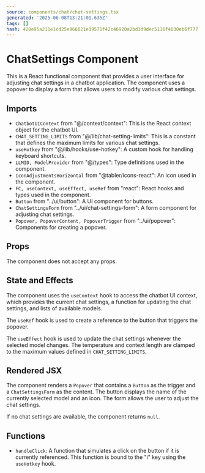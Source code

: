 ```yaml
---
source: components/chat/chat-settings.tsx
generated: '2025-06-08T13:21:01.635Z'
tags: []
hash: 420e95a211e1cd25e966021e39571f42c46920a2bd3d9dec5116f4030eb6f777
---
```

# ChatSettings Component

This is a React functional component that provides a user interface for adjusting chat settings in a chatbot application. The component uses a popover to display a form that allows users to modify various chat settings.

## Imports

- `ChatbotUIContext` from "@/context/context": This is the React context object for the chatbot UI.
- `CHAT_SETTING_LIMITS` from "@/lib/chat-setting-limits": This is a constant that defines the maximum limits for various chat settings.
- `useHotkey` from "@/lib/hooks/use-hotkey": A custom hook for handling keyboard shortcuts.
- `LLMID, ModelProvider` from "@/types": Type definitions used in the component.
- `IconAdjustmentsHorizontal` from "@tabler/icons-react": An icon used in the component.
- `FC, useContext, useEffect, useRef` from "react": React hooks and types used in the component.
- `Button` from "../ui/button": A UI component for buttons.
- `ChatSettingsForm` from "../ui/chat-settings-form": A form component for adjusting chat settings.
- `Popover, PopoverContent, PopoverTrigger` from "../ui/popover": Components for creating a popover.

## Props

The component does not accept any props.

## State and Effects

The component uses the `useContext` hook to access the chatbot UI context, which provides the current chat settings, a function for updating the chat settings, and lists of available models.

The `useRef` hook is used to create a reference to the button that triggers the popover.

The `useEffect` hook is used to update the chat settings whenever the selected model changes. The temperature and context length are clamped to the maximum values defined in `CHAT_SETTING_LIMITS`.

## Rendered JSX

The component renders a `Popover` that contains a `Button` as the trigger and a `ChatSettingsForm` as the content. The button displays the name of the currently selected model and an icon. The form allows the user to adjust the chat settings.

If no chat settings are available, the component returns `null`.

## Functions

- `handleClick`: A function that simulates a click on the button if it is currently referenced. This function is bound to the "i" key using the `useHotkey` hook.
